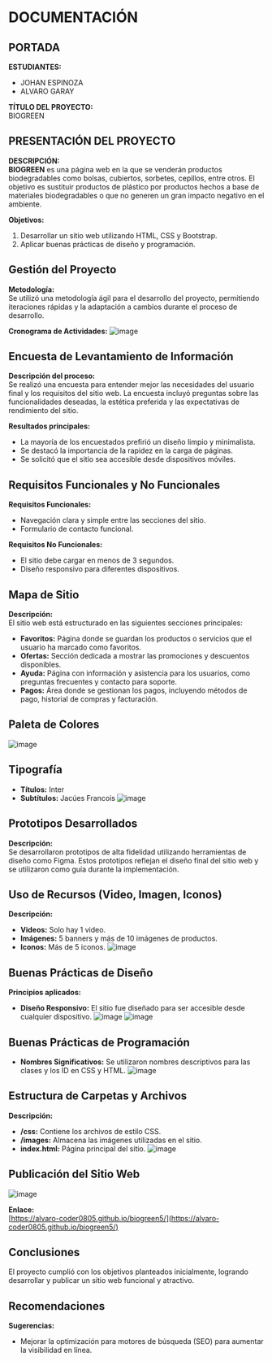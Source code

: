# DOCUMENTACIÓN

## PORTADA
**ESTUDIANTES:**  
- JOHAN ESPINOZA  
- ALVARO GARAY  

**TÍTULO DEL PROYECTO:**  
BIOGREEN

## PRESENTACIÓN DEL PROYECTO

**DESCRIPCIÓN:**  
**BIOGREEN** es una página web en la que se venderán productos biodegradables como bolsas, cubiertos, sorbetes, cepillos, entre otros. El objetivo es sustituir productos de plástico por productos hechos a base de materiales biodegradables o que no generen un gran impacto negativo en el ambiente.

**Objetivos:**
1. Desarrollar un sitio web utilizando HTML, CSS y Bootstrap.
2. Aplicar buenas prácticas de diseño y programación.

## Gestión del Proyecto

**Metodología:**  
Se utilizó una metodología ágil para el desarrollo del proyecto, permitiendo iteraciones rápidas y la adaptación a cambios durante el proceso de desarrollo.

**Cronograma de Actividades:**
![image](https://github.com/user-attachments/assets/86087b65-9347-467f-9758-84030990fb2e)


## Encuesta de Levantamiento de Información

**Descripción del proceso:**  
Se realizó una encuesta para entender mejor las necesidades del usuario final y los requisitos del sitio web. La encuesta incluyó preguntas sobre las funcionalidades deseadas, la estética preferida y las expectativas de rendimiento del sitio.

**Resultados principales:**
- La mayoría de los encuestados prefirió un diseño limpio y minimalista.
- Se destacó la importancia de la rapidez en la carga de páginas.
- Se solicitó que el sitio sea accesible desde dispositivos móviles.

## Requisitos Funcionales y No Funcionales

**Requisitos Funcionales:**
- Navegación clara y simple entre las secciones del sitio.
- Formulario de contacto funcional.

**Requisitos No Funcionales:**
- El sitio debe cargar en menos de 3 segundos.
- Diseño responsivo para diferentes dispositivos.

## Mapa de Sitio

**Descripción:**  
El sitio web está estructurado en las siguientes secciones principales:
- **Favoritos:** Página donde se guardan los productos o servicios que el usuario ha marcado como favoritos.
- **Ofertas:** Sección dedicada a mostrar las promociones y descuentos disponibles.
- **Ayuda:** Página con información y asistencia para los usuarios, como preguntas frecuentes y contacto para soporte.
- **Pagos:** Área donde se gestionan los pagos, incluyendo métodos de pago, historial de compras y facturación.

## Paleta de Colores
![image](https://github.com/user-attachments/assets/5f5df5bd-f5bb-48cd-8dab-996b764b8190)

## Tipografía

- **Títulos:** Inter  
- **Subtítulos:** Jacúes Francois
  ![image](https://github.com/user-attachments/assets/140ebe85-ecf1-4c64-b6e9-95e57017e9c1)


## Prototipos Desarrollados

**Descripción:**  
Se desarrollaron prototipos de alta fidelidad utilizando herramientas de diseño como Figma. Estos prototipos reflejan el diseño final del sitio web y se utilizaron como guía durante la implementación.

## Uso de Recursos (Video, Imagen, Iconos)

**Descripción:**  
- **Videos:** Solo hay 1 video.
- **Imágenes:** 5 banners y más de 10 imágenes de productos.
- **Iconos:** Más de 5 iconos.
![image](https://github.com/user-attachments/assets/f73493c3-c583-477f-9397-e554b7045d92)

## Buenas Prácticas de Diseño

**Principios aplicados:**
- **Diseño Responsivo:** El sitio fue diseñado para ser accesible desde cualquier dispositivo.
  ![image](https://github.com/user-attachments/assets/95330965-947e-4253-926e-2a03cf689edd)
  ![image](https://github.com/user-attachments/assets/0340963e-7518-4528-bd72-7e0c97432af5)


## Buenas Prácticas de Programación

- **Nombres Significativos:** Se utilizaron nombres descriptivos para las clases y los ID en CSS y HTML.
  ![image](https://github.com/user-attachments/assets/82f01646-5d6f-4ee1-af55-31d67a586f80)


## Estructura de Carpetas y Archivos

**Descripción:**
- **/css:** Contiene los archivos de estilo CSS.
- **/images:** Almacena las imágenes utilizadas en el sitio.
- **index.html:** Página principal del sitio.
  ![image](https://github.com/user-attachments/assets/0304720e-7e85-456b-b425-4cae68dd5212)


## Publicación del Sitio Web
![image](https://github.com/user-attachments/assets/2ff14f4e-7c5c-49b7-90c1-af98b8d79a6e)


**Enlace:**  
[https://alvaro-coder0805.github.io/biogreen5/](https://alvaro-coder0805.github.io/biogreen5/)

## Conclusiones

El proyecto cumplió con los objetivos planteados inicialmente, logrando desarrollar y publicar un sitio web funcional y atractivo.

## Recomendaciones

**Sugerencias:**
- Mejorar la optimización para motores de búsqueda (SEO) para aumentar la visibilidad en línea.
